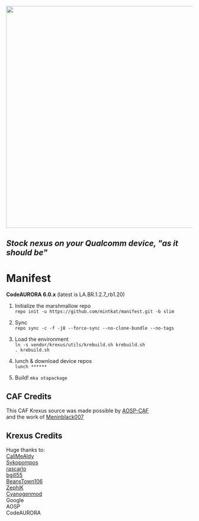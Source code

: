 <p align="center">
  <img src="https://raw.github.com/krexus-caf/manifest/caf/krexus-caf-logo.png" width="600">
</p>


*Stock nexus on your Qualcomm device, "as it should be"*
------------------------------

Manifest
========

**CodeAURORA 6.0.x** (latest is LA.BR.1.2.7_rb1.20)

1. Initialize the marshmallow repo	
`repo init -u https://github.com/mintkat/manifest.git -b slim`

2. Sync		
`repo sync -c -f -j8 --force-sync --no-clone-bundle --no-tags`

3. Load the environment		
`ln -s vendor/krexus/utils/krebuild.sh krebuild.sh`		
`. krebuild.sh`

4. lunch & download device repos	
`lunch ******`

5. Build!
`mka otapackage`

CAF Credits
------------
This CAF Krexus source was made possible by [AOSP-CAF](https://github.com/AOSP-CAF)		
and the work of [Meninblack007](https://github.com/Meninblack007)		

Krexus Credits
------------
Huge thanks to:  
[CallMeAldy](https://github.com/CallMeAldy)		
[Sykopompos](https://github.com/Sykopompos)		
[rascarlo](https://plus.google.com/+CarloDiNuccio/)		
[bgill55](https://github.com/bgill55)		
[BeansTown106](https://github.com/BeansTown106)		
[ZephiK](https://github.com/zephiK)		
[Cyanogenmod](https://github.com/CyanogenMod)  
Google	
AOSP  
CodeAURORA
